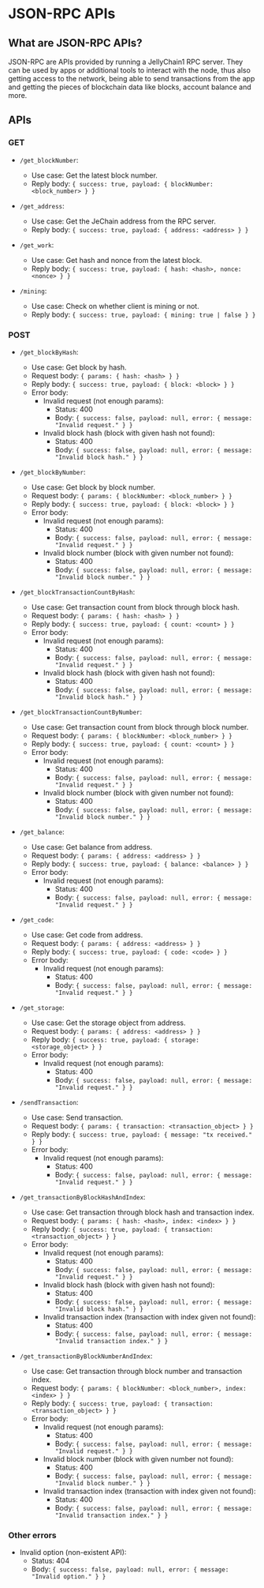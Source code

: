 # JSON-RPC APIs

## What are JSON-RPC APIs?

JSON-RPC are APIs provided by running a JellyChain1 RPC server. They can be used by apps or additional tools to interact with the node, thus also getting access to the network, being able to send transactions from the app and getting the pieces of blockchain data like blocks, account balance and more.


## APIs

### GET

* `/get_blockNumber`:
    * Use case: Get the latest block number.
    * Reply body: `{ success: true, payload: { blockNumber: <block_number> } }`

* `/get_address`:
    * Use case: Get the JeChain address from the RPC server.
    * Reply body: `{ success: true, payload: { address: <address> } }`

* `/get_work`:
    * Use case: Get hash and nonce from the latest block.
    * Reply body: `{ success: true, payload: { hash: <hash>, nonce: <nonce> } }`

* `/mining`:
    * Use case: Check on whether client is mining or not.
    * Reply body: `{ success: true, payload: { mining: true | false } }`

### POST

* `/get_blockByHash`:
    * Use case: Get block by hash.
    * Request body: `{ params: { hash: <hash> } }`
    * Reply body: `{ success: true, payload: { block: <block> } }`
    * Error body:
        * Invalid request (not enough params):
            * Status: 400
            * Body: `{ success: false, payload: null, error: { message: "Invalid request." } }`
        * Invalid block hash (block with given hash not found):
            * Status: 400
            * Body: `{ success: false, payload: null, error: { message: "Invalid block hash." } }`

* `/get_blockByNumber`:
    * Use case: Get block by block number.
    * Request body: `{ params: { blockNumber: <block_number> } }`
    * Reply body: `{ success: true, payload: { block: <block> } }`
    * Error body:
        * Invalid request (not enough params):
            * Status: 400
            * Body: `{ success: false, payload: null, error: { message: "Invalid request." } }`
        * Invalid block number (block with given number not found):
            * Status: 400
            * Body: `{ success: false, payload: null, error: { message: "Invalid block number." } }`

* `/get_blockTransactionCountByHash`:
    * Use case: Get transaction count from block through block hash.
    * Request body: `{ params: { hash: <hash> } }`
    * Reply body: `{ success: true, payload: { count: <count> } }`
    * Error body:
        * Invalid request (not enough params):
            * Status: 400
            * Body: `{ success: false, payload: null, error: { message: "Invalid request." } }`
        * Invalid block hash (block with given hash not found):
            * Status: 400
            * Body: `{ success: false, payload: null, error: { message: "Invalid block hash." } }`

* `/get_blockTransactionCountByNumber`:
    * Use case: Get transaction count from block through block number.
    * Request body: `{ params: { blockNumber: <block_number> } }`
    * Reply body: `{ success: true, payload: { count: <count> } }`
    * Error body:
        * Invalid request (not enough params):
            * Status: 400
            * Body: `{ success: false, payload: null, error: { message: "Invalid request." } }`
        * Invalid block number (block with given number not found):
            * Status: 400
            * Body: `{ success: false, payload: null, error: { message: "Invalid block number." } }`

* `/get_balance`:
    * Use case: Get balance from address.
    * Request body: `{ params: { address: <address> } }`
    * Reply body: `{ success: true, payload: { balance: <balance> } }`
    * Error body:
        * Invalid request (not enough params):
            * Status: 400
            * Body: `{ success: false, payload: null, error: { message: "Invalid request." } }`

* `/get_code`:
    * Use case: Get code from address.
    * Request body: `{ params: { address: <address> } }`
    * Reply body: `{ success: true, payload: { code: <code> } }`
    * Error body:
        * Invalid request (not enough params):
            * Status: 400
            * Body: `{ success: false, payload: null, error: { message: "Invalid request." } }`

* `/get_storage`:
    * Use case: Get the storage object from address.
    * Request body: `{ params: { address: <address> } }`
    * Reply body: `{ success: true, payload: { storage: <storage_object> } }`
    * Error body:
        * Invalid request (not enough params):
            * Status: 400
            * Body: `{ success: false, payload: null, error: { message: "Invalid request." } }`

* `/sendTransaction`:
    * Use case: Send transaction.
    * Request body: `{ params: { transaction: <transaction_object> } }`
    * Reply body: `{ success: true, payload: { message: "tx received." } }`
    * Error body:
        * Invalid request (not enough params):
            * Status: 400
            * Body: `{ success: false, payload: null, error: { message: "Invalid request." } }`

* `/get_transactionByBlockHashAndIndex`:
    * Use case: Get transaction through block hash and transaction index.
    * Request body: `{ params: { hash: <hash>, index: <index> } }`
    * Reply body: `{ success: true, payload: { transaction: <transaction_object> } }`
    * Error body:
        * Invalid request (not enough params):
            * Status: 400
            * Body: `{ success: false, payload: null, error: { message: "Invalid request." } }`
        * Invalid block hash (block with given hash not found):
            * Status: 400
            * Body: `{ success: false, payload: null, error: { message: "Invalid block hash." } }`
        * Invalid transaction index (transaction with index given not found):
            * Status: 400
            * Body: `{ success: false, payload: null, error: { message: "Invalid transaction index." } }`

* `/get_transactionByBlockNumberAndIndex`:
    * Use case: Get transaction through block number and transaction index.
    * Request body: `{ params: { blockNumber: <block_number>, index: <index> } }`
    * Reply body: `{ success: true, payload: { transaction: <transaction_object> } }`
    * Error body:
        * Invalid request (not enough params):
            * Status: 400
            * Body: `{ success: false, payload: null, error: { message: "Invalid request." } }`
        * Invalid block number (block with given number not found):
            * Status: 400
            * Body: `{ success: false, payload: null, error: { message: "Invalid block number." } }`
        * Invalid transaction index (transaction with index given not found):
            * Status: 400
            * Body: `{ success: false, payload: null, error: { message: "Invalid transaction index." } }`

### Other errors

* Invalid option (non-existent API):
    * Status: 404
    * Body: `{ success: false, payload: null, error: { message: "Invalid option." } }`
